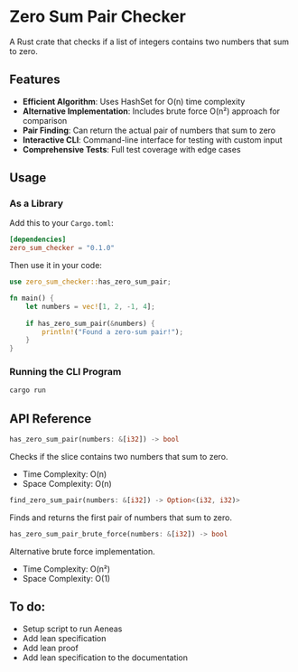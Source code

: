 # Zero Sum Pair Checker

A Rust crate that checks if a list of integers contains two numbers that sum to zero.

## Features

- **Efficient Algorithm**: Uses HashSet for O(n) time complexity
- **Alternative Implementation**: Includes brute force O(n²) approach for comparison
- **Pair Finding**: Can return the actual pair of numbers that sum to zero
- **Interactive CLI**: Command-line interface for testing with custom input
- **Comprehensive Tests**: Full test coverage with edge cases

## Usage



### As a Library

Add this to your `Cargo.toml`:

```toml
[dependencies]
zero_sum_checker = "0.1.0"
```

Then use it in your code:

```rust
use zero_sum_checker::has_zero_sum_pair;

fn main() {
    let numbers = vec![1, 2, -1, 4];
    
    if has_zero_sum_pair(&numbers) {
        println!("Found a zero-sum pair!");
    }
}
```

### Running the CLI Program

```bash
cargo run
```

## API Reference

```rust
has_zero_sum_pair(numbers: &[i32]) -> bool
```
Checks if the slice contains two numbers that sum to zero.

- Time Complexity: O(n)
- Space Complexity: O(n)

```rust
find_zero_sum_pair(numbers: &[i32]) -> Option<(i32, i32)>
```
Finds and returns the first pair of numbers that sum to zero.

```rust
has_zero_sum_pair_brute_force(numbers: &[i32]) -> bool
```
Alternative brute force implementation.

- Time Complexity: O(n²)
- Space Complexity: O(1)

## To do:

- Setup script to run Aeneas
- Add lean specification
- Add lean proof
- Add lean specification to the documentation